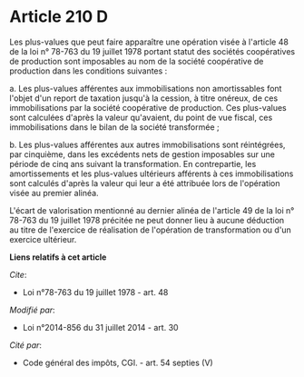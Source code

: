 # Article 210 D

Les plus-values que peut faire apparaître une opération visée à l'article 48 de la loi n° 78-763 du 19 juillet 1978 portant
statut des sociétés coopératives de production sont imposables au nom de la société coopérative de production dans les
conditions suivantes : 

a. Les plus-values afférentes aux immobilisations non amortissables font l'objet d'un report de taxation jusqu'à la cession,
à titre onéreux, de ces immobilisations par la société coopérative de production. Ces plus-values sont calculées d'après la
valeur qu'avaient, du point de vue fiscal, ces immobilisations dans le bilan de la société transformée ; 

b. Les plus-values afférentes aux autres immobilisations sont réintégrées, par cinquième, dans les excédents nets de gestion
imposables sur une période de cinq ans suivant la transformation. En contrepartie, les amortissements et les plus-values
ultérieurs afférents à ces immobilisations sont calculés d'après la valeur qui leur a été attribuée lors de l'opération visée
au premier alinéa. 

L'écart de valorisation mentionné au dernier alinéa de l'article 49 de la loi n° 78-763 du 19 juillet 1978 précitée ne peut
donner lieu à aucune déduction au titre de l'exercice de réalisation de l'opération de transformation ou d'un exercice
ultérieur.

**Liens relatifs à cet article**

_Cite_:

  - Loi n°78-763 du 19 juillet 1978 - art. 48

_Modifié par_:

  - Loi n°2014-856 du 31 juillet 2014 - art. 30

_Cité par_:

  - Code général des impôts, CGI. - art. 54 septies (V)
